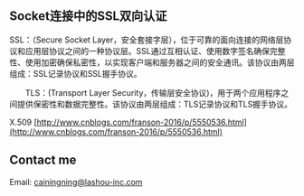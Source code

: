 ## Socket连接中的SSL双向认证 ##
SSL：（Secure Socket Layer，安全套接字层），位于可靠的面向连接的网络层协议和应用层协议之间的一种协议层。SSL通过互相认证、使用数字签名确保完整性、使用加密确保私密性，以实现客户端和服务器之间的安全通讯。该协议由两层组成：SSL记录协议和SSL握手协议。

　　TLS：(Transport Layer Security，传输层安全协议)，用于两个应用程序之间提供保密性和数据完整性。该协议由两层组成：TLS记录协议和TLS握手协议。

X.509
[http://www.cnblogs.com/franson-2016/p/5550536.html](http://www.cnblogs.com/franson-2016/p/5550536.html)

##  Contact me    ##

Email: [cainingning@lashou-inc.com](cainingning@lashou-inc.com)